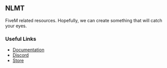 ## NLMT
FiveM related resources. Hopefully, we can create something that will catch your eyes.

### Useful Links
- [Documentation](https://docs.nlmt.cc/)
- [Discord](https://discord.com/invite/pWP8ZrwEDq)
- [Store](https://store.nlmt.cc/category/resources)
